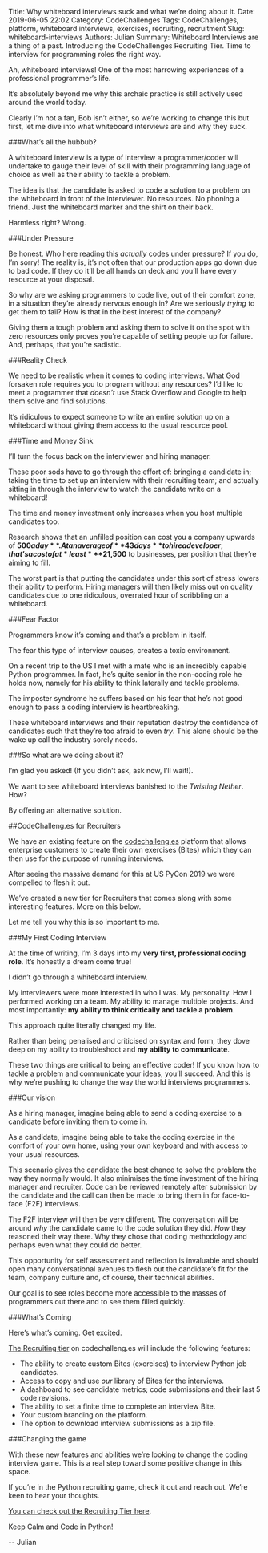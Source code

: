 Title: Why whiteboard interviews suck and what we’re doing about it.
Date: 2019-06-05 22:02
Category: CodeChallenges
Tags: CodeChallenges, platform, whiteboard interviews, exercises, recruiting, recruitment
Slug: whiteboard-interviews
Authors: Julian
Summary: Whiteboard Interviews are a thing of a past. Introducing the CodeChallenges Recruiting Tier. Time to interview for programming roles the right way.

Ah, whiteboard interviews! One of the most harrowing experiences of a professional programmer’s life.

It’s absolutely beyond me why this archaic practice is still actively used around the world today.

Clearly I’m not a fan, Bob isn’t either, so we’re working to change this but first, let me dive into what whiteboard interviews are and why they suck.


###What’s all the hubbub?

A whiteboard interview is a type of interview a programmer/coder will undertake to gauge their level of skill with their programming language of choice as well as their ability to tackle a problem.

The idea is that the candidate is asked to code a solution to a problem on the whiteboard in front of the interviewer. No resources. No phoning a friend. Just the whiteboard marker and the shirt on their back.

Harmless right? Wrong.


###Under Pressure

Be honest. Who here reading this *actually* codes under pressure? If you do, I’m sorry! The reality is, it’s not often that our production apps go down due to bad code. If they do it’ll be all hands on deck and you’ll have every resource at your disposal.

So why are we asking programmers to code live, out of their comfort zone, in a situation they’re already nervous enough in? Are we seriously *trying* to get them to fail? How is that in the best interest of the company?

Giving them a tough problem and asking them to solve it on the spot with zero resources only proves you’re capable of setting people up for failure. And, perhaps, that you’re sadistic.


###Reality Check

We need to be realistic when it comes to coding interviews. What God forsaken role requires you to program without any resources?
I’d like to meet a programmer that *doesn’t* use Stack Overflow and Google to help them solve and find solutions.

It’s ridiculous to expect someone to write an entire solution up on a whiteboard without giving them access to the usual resource pool.


###Time and Money Sink

I’ll turn the focus back on the interviewer and hiring manager. 

These poor sods have to go through the effort of: bringing a candidate in; taking the time to set up an interview with their recruiting team; and actually sitting in through the interview to watch the candidate write on a whiteboard!

The time and money investment only increases when you host multiple candidates too.

Research shows that an unfilled position can cost you a company upwards of **$500 a day**. At an average of **43 days** to hire a developer, that’s a cost of at *least* **$21,500** to businesses, per position that they’re aiming to fill.

The worst part is that putting the candidates under this sort of stress lowers their ability to perform. Hiring managers will then likely miss out on quality candidates due to one ridiculous, overrated hour of scribbling on a whiteboard.


###Fear Factor

Programmers know it’s coming and that’s a problem in itself.

The fear this type of interview causes, creates a toxic environment.

On a recent trip to the US I met with a mate who is an incredibly capable Python programmer. In fact, he’s quite senior in the non-coding role he holds now, namely for his ability to think laterally and tackle problems.

The imposter syndrome he suffers based on his fear that he’s not good enough to pass a coding interview is heartbreaking.

These whiteboard interviews and their reputation destroy the confidence of candidates such that they’re too afraid to even *try*. This alone should be the wake up call the industry sorely needs.


###So what are we doing about it?

I’m glad you asked! (If you didn’t ask, ask now, I’ll wait!).

We want to see whiteboard interviews banished to the *Twisting Nether*. How?

By offering an alternative solution.


##CodeChalleng.es for Recruiters

We have an existing feature on the [codechalleng.es](https://codechalleng.es/bites/pricing/enterprise) platform that allows enterprise customers to create their own exercises (Bites) which they can then use for the purpose of running interviews.

After seeing the massive demand for this at US PyCon 2019 we were compelled to flesh it out.

We’ve created a new tier for Recruiters that comes along with some interesting features. More on this below.

Let me tell you why this is so important to me.


###My First Coding Interview

At the time of writing, I’m 3 days into my **very first, professional coding role**. It’s honestly a dream come true!

I didn’t go through a whiteboard interview.

My interviewers were more interested in who I was. My personality. How I performed working on a team. My ability to manage multiple projects. And most importantly: **my ability to think critically and tackle a problem**.

This approach quite literally changed my life.

Rather than being penalised and criticised on syntax and form, they dove deep on my ability to troubleshoot and **my ability to communicate**.

These two things are critical to being an effective coder! If you know how to tackle a problem and communicate your ideas, you’ll succeed.
And this is why we’re pushing to change the way the world interviews programmers.


###Our vision

As a hiring manager, imagine being able to send a coding exercise to a candidate before inviting them to come in.

As a candidate, imagine being able to take the coding exercise in the comfort of your own home, using your own keyboard and with access to your usual resources.

This scenario gives the candidate the best chance to solve the problem the way they normally would. It also minimises the time investment of the hiring manager and recruiter. Code can be reviewed remotely after submission by the candidate and the call can then be made to bring them in for face-to-face (F2F) interviews.

The F2F interview will then be very different. The conversation will be around *why* the candidate came to the code solution they did. *How* they reasoned their way there. Why they chose that coding methodology and perhaps even what they could do better.

This opportunity for self assessment and reflection is invaluable and should open many conversational avenues to flesh out the candidate’s fit for the team, company culture and, of course, their technical abilities.

Our goal is to see roles become more accessible to the masses of programmers out there and to see them filled quickly.


###What’s Coming

Here’s what’s coming. Get excited.

[The Recruiting tier](https://codechalleng.es/bites/pricing/enterprise) on codechalleng.es will include the following features:

- The ability to create custom Bites (exercises) to interview Python job candidates.
- Access to copy and use *our* library of Bites for the interviews.
- A dashboard to see candidate metrics; code submissions and their last 5 code revisions.
- The ability to set a finite time to complete an interview Bite.
- Your custom branding on the platform.
- The option to download interview submissions as a zip file.


###Changing the game

With these new features and abilities we’re looking to change the coding interview game. This is a real step toward some positive change in this space.

If you’re in the Python recruiting game, check it out and reach out. We’re keen to hear your thoughts.

[You can check out the Recruiting Tier here](https://codechalleng.es/bites/pricing/enterprise).

Keep Calm and Code in Python!

-- Julian
